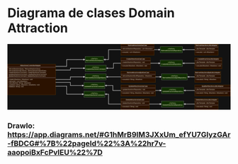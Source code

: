 #  Diagrama de clases Domain Attraction

![](https://github.com/iancinti/hotel-g3-back/blob/develop/diagrams/Dominio%20Attractions.drawio.png)

### DrawIo: https://app.diagrams.net/#G1hMrB9lM3JXxUm_efYU7GlyzGAr-fBDCG#%7B%22pageId%22%3A%22hr7v-aaopoiBxFcPvlEU%22%7D

